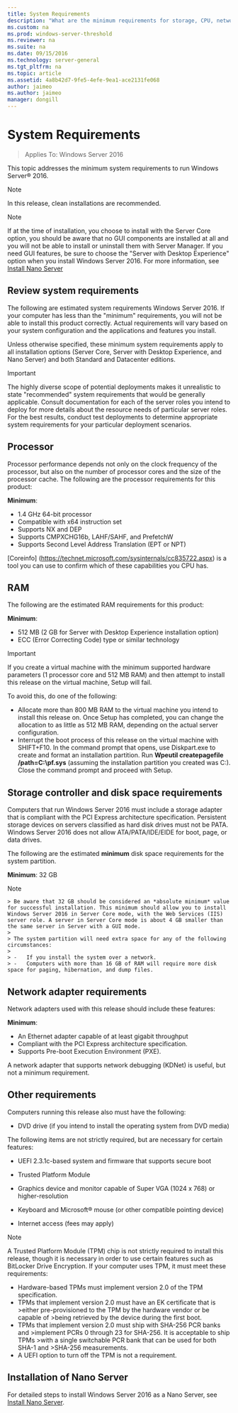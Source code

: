 ```yaml
--- 
title: System Requirements
description: "What are the minimum requirements for storage, CPU, network, memory, RAM in a clean installation of each installation option." 
ms.custom: na
ms.prod: windows-server-threshold
ms.reviewer: na
ms.suite: na
ms.date: 09/15/2016
ms.technology: server-general
ms.tgt_pltfrm: na
ms.topic: article
ms.assetid: 4a8b42d7-9fe5-4efe-9ea1-ace2131fe068
author: jaimeo
ms.author: jaimeo
manager: dongill
---
```

# System Requirements

>Applies To: Windows Server 2016

This topic addresses the minimum system requirements to run Windows Server&reg; 2016.


> [!Note]  
> In this release, clean installations are recommended.  
>   

> [!NOTE]  
> If at the time of installation, you choose to install with the Server Core option, you should be aware that no GUI components are installed at all and you will not be able to install or uninstall them with Server Manager. If you need GUI features, be sure to choose the "Server with Desktop Experience" option when you install Windows Server 2016. For more information, see [Install Nano Server](Getting-Started-with-Nano-Server.md)  


## Review system requirements  
The following are estimated system requirements Windows Server 2016. If your computer has less than the "minimum" requirements, you will not be able to install this product correctly. Actual requirements will vary based on your system configuration and the applications and features you install.

Unless otherwise specified, these minimum system requirements apply to all installation options (Server Core, Server with Desktop Experience, and Nano Server) and both Standard and Datacenter editions.  

> [!IMPORTANT]  
> The highly diverse scope of potential deployments makes it unrealistic to state "recommended" system requirements that would be generally applicable. Consult documentation for each of the server roles you intend to deploy for more details about the resource needs of particular server roles. For the best results, conduct test deployments to determine appropriate system requirements for your particular deployment scenarios.  


## Processor  
Processor performance depends not only on the clock frequency of the processor, but also on the number of processor cores and the size of the processor cache. The following are the processor requirements for this product:  

**Minimum**:  
- 1.4 GHz 64-bit processor  
- Compatible with x64 instruction set  
- Supports NX and DEP  
- Supports CMPXCHG16b, LAHF/SAHF, and PrefetchW  
- Supports Second Level Address Translation (EPT or NPT)  

[Coreinfo] (https://technet.microsoft.com/sysinternals/cc835722.aspx) is a tool you can use to confirm which of these capabilities you CPU has.

## RAM  
The following are the estimated RAM requirements for this product:  

**Minimum**:  
- 512 MB (2 GB for Server with Desktop Experience installation option)
- ECC (Error Correcting Code) type or similar technology  

> [!IMPORTANT]  
> If you create a virtual machine with the minimum supported hardware parameters (1 processor core and 512 MB RAM) and then attempt to install this release on the virtual machine, Setup will fail.  
>   
> To avoid this, do one of the following:  
>   
> -   Allocate more than 800 MB RAM to the virtual machine you intend to install this release on. Once Setup has completed, you can change the allocation to as little as 512 MB RAM, depending on the actual server configuration.  
> -   Interrupt the boot process of this release on the virtual machine with SHIFT+F10. In the command prompt that opens, use Diskpart.exe to create and format an installation partition. Run **Wpeutil createpagefile /path=C:\pf.sys** (assuming the installation partition you created was C:). Close the command prompt and proceed with Setup.  

## Storage controller and disk space requirements  
Computers that run Windows Server 2016 must include a storage adapter that is compliant with the PCI Express architecture specification. Persistent storage devices on servers classified as hard disk drives must not be PATA. Windows Server 2016 does not allow ATA/PATA/IDE/EIDE for boot, page, or data drives.  

The following are the estimated **minimum** disk space requirements for the system partition.  

**Minimum**: 32 GB  

   > [!NOTE]  
    > Be aware that 32 GB should be considered an *absolute minimum* value for successful installation. This minimum should allow you to install Windows Server 2016 in Server Core mode, with the Web Services (IIS) server role. A server in Server Core mode is about 4 GB smaller than the same server in Server with a GUI mode. 
    >   
    > The system partition will need extra space for any of the following circumstances:  
    >   
    > -   If you install the system over a network.  
    > -   Computers with more than 16 GB of RAM will require more disk space for paging, hibernation, and dump files.  

## Network adapter requirements  

Network adapters used with this release should include these features:  

**Minimum**:  
- An Ethernet adapter capable of at least gigabit throughput  
- Compliant with the PCI Express architecture specification.  
- Supports Pre-boot Execution Environment (PXE).  

A network adapter that supports network debugging (KDNet) is useful, but not a minimum requirement.   



## Other requirements  
Computers running this release also must have the following:  


-   DVD drive (if you intend to install the operating system from DVD media)  

The following items are not strictly required, but are necessary for certain features:  

- UEFI 2.3.1c-based system and firmware that supports secure boot  
- Trusted Platform Module  

-   Graphics device and monitor capable of Super VGA (1024 x 768) or higher-resolution  

-   Keyboard and Microsoft&reg; mouse (or other compatible pointing device)  

-   Internet access (fees may apply)  

>[!NOTE]  
> A Trusted Platform Module (TPM) chip is not strictly required to install this release, though it is necessary in order to use certain features such as BitLocker Drive Encryption. If your computer uses TPM, it must meet these requirements:  
>  
>- Hardware-based TPMs must implement version 2.0 of the TPM specification.  
>- TPMs that implement version 2.0 must have an EK certificate that is >either pre-provisioned to the TPM by the hardware vendor or be capable of >being retrieved by the device during the first boot.  
>- TPMs that implement version 2.0 must ship with SHA-256 PCR banks and >implement PCRs 0 through 23 for SHA-256. It is acceptable to ship TPMs >with a single switchable PCR bank that can be used for both SHA-1 and >SHA-256 measurements.  
>- A UEFI option to turn off the TPM is not a requirement.  

## Installation of Nano Server  
For detailed steps to install Windows Server 2016 as a Nano Server, see [Install Nano Server](Getting-Started-with-Nano-Server.md).
